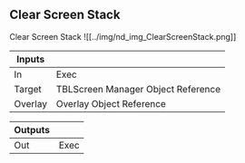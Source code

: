 ## Clear Screen Stack
Clear Screen Stack
![[../img/nd_img_ClearScreenStack.png]]

|Inputs||
|--|--|
| In | Exec |
| Target | TBLScreen Manager Object Reference |
| Overlay | Overlay Object Reference |

|Outputs||
|--|--|
| Out | Exec |
